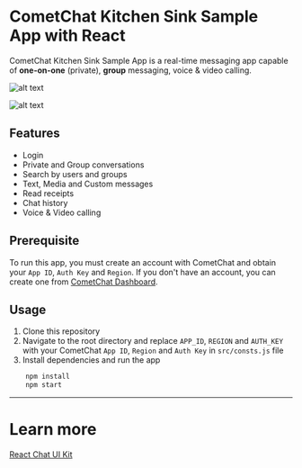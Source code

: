 # CometChat Kitchen Sink Sample App with React

CometChat Kitchen Sink Sample App is a real-time messaging app capable of **one-on-one** (private), **group** messaging, voice & video calling.

![alt text](login.png "Login")

![alt text](home.png "Home")

## Features
* Login
* Private and Group conversations
* Search by users and groups
* Text, Media and Custom messages
* Read receipts
* Chat history
* Voice & Video calling

## Prerequisite
To run this app, you must create an account with CometChat and obtain your `App ID`, `Auth Key` and `Region`.  If you don't have an account, you can create one from <a href="https://app.cometchat.com/" target="_blank">CometChat Dashboard</a>.


## Usage

1. Clone this repository
2. Navigate to the root directory and replace `APP_ID`, `REGION` and `AUTH_KEY` with your CometChat `App ID`, `Region` and `Auth Key` in `src/consts.js` file
3. Install dependencies and run the app

```javascript
    npm install
    npm start
```
---
  
# Learn more

[React Chat UI Kit](https://github.com/cometchat-pro/react-chat-ui-kit)
